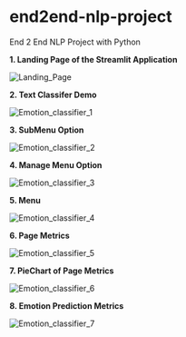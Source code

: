 # end2end-nlp-project
End 2 End NLP Project with Python

**1. Landing Page of the Streamlit Application**

![Landing_Page](https://user-images.githubusercontent.com/56868253/146711671-9ee5092f-faee-4c00-8c09-dc775ed53016.png)

**2. Text Classifer Demo**

![Emotion_classifier_1](https://user-images.githubusercontent.com/56868253/146711707-5b80d94d-eac8-470b-93be-4b622407e881.png)

**3. SubMenu Option**

![Emotion_classifier_2](https://user-images.githubusercontent.com/56868253/146711788-34b87b2f-b143-4d3b-a2eb-6f8cb30d43d0.png)

**4.  Manage Menu Option**

![Emotion_classifier_3](https://user-images.githubusercontent.com/56868253/146711832-2935deb6-a4d5-4bef-be9b-86bbd9d27699.png)

**5. Menu**

![Emotion_classifier_4](https://user-images.githubusercontent.com/56868253/146711872-26bda41f-04ce-4f07-a291-11b733f47918.png)

**6. Page Metrics**

![Emotion_classifier_5](https://user-images.githubusercontent.com/56868253/146711901-c8f634e7-2972-44e6-8c20-88a6450c44fc.png)

**7. PieChart of Page Metrics**

![Emotion_classifier_6](https://user-images.githubusercontent.com/56868253/146711957-eaa19197-46b4-4420-9a2c-6bc6cf6d5f45.png)

**8. Emotion Prediction Metrics**

![Emotion_classifier_7](https://user-images.githubusercontent.com/56868253/146712007-d0df453a-bc0d-441c-b3c9-f10d872102ac.png)


